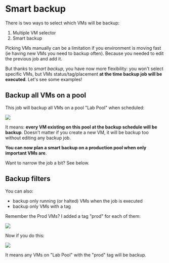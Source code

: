 # Smart backup

There is two ways to select which VMs will be backup:

1. Multiple VM selector
1. Smart backup

Picking VMs manually can be a limitation if you environment is moving fast (ie having new VMs you need to backup often). Because you needed to edit the previous job and add it.

But thanks to *smart backup*, you have now more flexibility: you won't select specific VMs, but VMs status/tag/placement **at the time backup job will be executed**. Let's see some examples!

## Backup all VMs on a pool

This job will backup all VMs on a pool "Lab Pool" when scheduled:

![](https://xen-orchestra.com/blog/content/images/2016/08/xo5smartbackup1.png)

It means: **every VM existing on this pool at the backup schedule will be backup**. Doesn't matter if you create a new VM, it will be backup too without editing any backup job.

**You can now plan a smart backup on a production pool when only important VMs are**.

Want to narrow the job a bit? See below.

## Backup filters

You can also:

* backup only running (or halted) VMs when the job is executed
* backup only VMs with a tag

Remember the Prod VMs? I added a tag "prod" for each of them:

![](https://xen-orchestra.com/blog/content/images/2016/08/xo5smartbackuptag.png)

Now if you do this:

![](https://xen-orchestra.com/blog/content/images/2016/08/xo5smartbackup2.png)

It means any VMs on "Lab Pool" with the "prod" tag will be backup.
